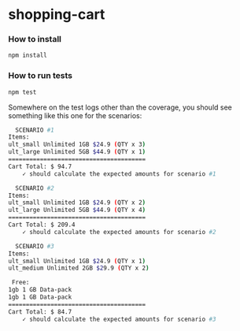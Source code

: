 # shopping-cart

### How to install
```bash
npm install
```

### How to run tests
```bash
npm test
```

Somewhere on the test logs other than the coverage, you should see something like this one for the scenarios:

```bash
  SCENARIO #1
Items:
ult_small Unlimited 1GB $24.9 (QTY x 3)
ult_large Unlimited 5GB $44.9 (QTY x 1)
=======================================
Cart Total: $ 94.7
    ✓ should calculate the expected amounts for scenario #1

  SCENARIO #2
Items:
ult_small Unlimited 1GB $24.9 (QTY x 2)
ult_large Unlimited 5GB $44.9 (QTY x 4)
=======================================
Cart Total: $ 209.4
    ✓ should calculate the expected amounts for scenario #2

  SCENARIO #3
Items:
ult_small Unlimited 1GB $24.9 (QTY x 1)
ult_medium Unlimited 2GB $29.9 (QTY x 2)

 Free:
1gb 1 GB Data-pack
1gb 1 GB Data-pack
=======================================
Cart Total: $ 84.7
    ✓ should calculate the expected amounts for scenario #3
```

